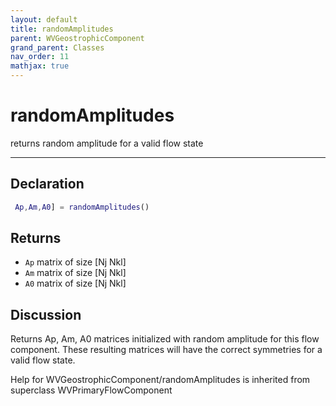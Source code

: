 ```yaml
---
layout: default
title: randomAmplitudes
parent: WVGeostrophicComponent
grand_parent: Classes
nav_order: 11
mathjax: true
---
```


#  randomAmplitudes

returns random amplitude for a valid flow state


---

## Declaration
```matlab
 Ap,Am,A0] = randomAmplitudes()
```
## Returns
+ `Ap`  matrix of size [Nj Nkl]
+ `Am`  matrix of size [Nj Nkl]
+ `A0`  matrix of size [Nj Nkl]

## Discussion

  Returns Ap, Am, A0 matrices initialized with random amplitude
  for this flow component. These resulting matrices will have
  the correct symmetries for a valid flow state. 
 
          
Help for WVGeostrophicComponent/randomAmplitudes is inherited from superclass WVPrimaryFlowComponent
